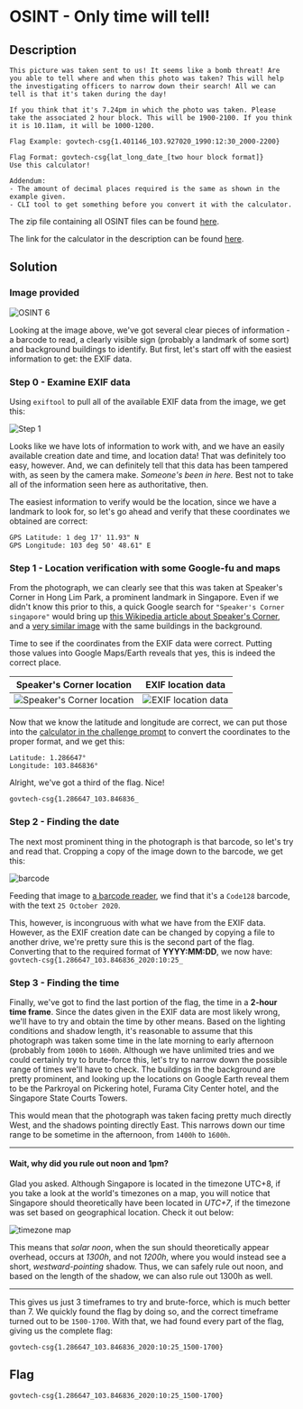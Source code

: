 # OSINT - Only time will tell!

## Description
```
This picture was taken sent to us! It seems like a bomb threat! Are you able to tell where and when this photo was taken? This will help the investigating officers to narrow down their search! All we can tell is that it's taken during the day!

If you think that it's 7.24pm in which the photo was taken. Please take the associated 2 hour block. This will be 1900-2100. If you think it is 10.11am, it will be 1000-1200.

Flag Example: govtech-csg{1.401146_103.927020_1990:12:30_2000-2200}

Flag Format: govtech-csg{lat_long_date_[two hour block format]}
Use this calculator!

Addendum:
- The amount of decimal places required is the same as shown in the example given.
- CLI tool to get something before you convert it with the calculator.
```

The zip file containing all OSINT files can be found [here](https://public-download-files-9vj6yp3nvf-cat-3.s3-ap-southeast-1.amazonaws.com/OSINT+Challenge.zip).

The link for the calculator in the description can be found [here](https://www.pgc.umn.edu/apps/convert/).


## Solution

### Image provided

![OSINT 6](https://github.com/natashatyt888/Writeups-for-CTF/blob/main/2020-Govtech-Stack-The-Flags/OSINT/Only-Time-Will-Tell/osint-challenge-6.jpg)

Looking at the image above, we've got several clear pieces of information - a barcode to read, a clearly visible sign (probably a landmark of some sort) and background buildings to identify. But first, let's start off with the easiest information to get: the EXIF data.

### Step 0 - Examine EXIF data

Using `exiftool` to pull all of the available EXIF data from the image, we get this:

![Step 1](https://github.com/natashatyt888/Writeups-for-CTF/blob/main/2020-Govtech-Stack-The-Flags/OSINT/Only-Time-Will-Tell/Step%201.png)

Looks like we have lots of information to work with, and we have an easily available creation date and time, and location data! That was definitely too easy, however. And, we can definitely tell that this data has been tampered with, as seen by the camera make. *Someone's been in here.* Best not to take all of the information seen here as authoritative, then.

The easiest information to verify would be the location, since we have a landmark to look for, so let's go ahead and verify that these coordinates we obtained are correct:
```
GPS Latitude: 1 deg 17' 11.93" N
GPS Longitude: 103 deg 50' 48.61" E
```

### Step 1 - Location verification with some Google-fu and maps

From the photograph, we can clearly see that this was taken at Speaker's Corner in Hong Lim Park, a prominent landmark in Singapore. Even if we didn't know this prior to this, a quick Google search for `"Speaker's Corner singapore"` would bring up [this Wikipedia article about Speaker's Corner](https://en.wikipedia.org/wiki/Speakers%27_Corner,_Singapore), and a [very similar image](https://cdn.i-scmp.com/sites/default/files/d8/images/methode/2019/07/12/a9cb401e-a3bb-11e9-9a3c-98259c87fba2_image_hires_125138.JPG) with the same buildings in the background.

Time to see if the coordinates from the EXIF data were correct. Putting those values into Google Maps/Earth reveals that yes, this is indeed the correct place.

|                  Speaker's Corner location                   |                      EXIF location data                      |
| :----------------------------------------------------------: | :----------------------------------------------------------: |
| ![Speaker's Corner location](https://raw.githubusercontent.com/natashatyt888/Writeups-for-CTF/main/2020-Govtech-Stack-The-Flags/OSINT/Only-Time-Will-Tell/maps-speakers-corner.png) | ![EXIF location data](https://raw.githubusercontent.com/natashatyt888/Writeups-for-CTF/main/2020-Govtech-Stack-The-Flags/OSINT/Only-Time-Will-Tell/coordinate-check.png) |

Now that we know the latitude and longitude are correct, we can put those into the [calculator in the challenge prompt](https://www.pgc.umn.edu/apps/convert/) to convert the coordinates to the proper format, and we get this:

```
Latitude: 1.286647°
Longitude: 103.846836°
```

Alright, we've got a third of the flag. Nice!

`govtech-csg{1.286647_103.846836_`

### Step 2 - Finding the date

The next most prominent thing in the photograph is that barcode, so let's try and read that. Cropping a copy of the image down to the barcode, we get this:

![barcode](https://github.com/natashatyt888/Writeups-for-CTF/blob/main/2020-Govtech-Stack-The-Flags/OSINT/Only-Time-Will-Tell/Step%202%20p1.png)

Feeding that image to [a barcode reader](https://online-barcode-reader.inliteresearch.com/), we find that it's a `Code128` barcode, with the text `25 October 2020`.

This, however, is incongruous with what we have from the EXIF data. However, as the EXIF creation date can be changed by copying a file to another drive, we're pretty sure this is the second part of the flag. Converting that to the required format of **YYYY:MM:DD**, we now have:
`govtech-csg{1.286647_103.846836_2020:10:25_`

### Step 3 - Finding the time

Finally, we've got to find the last portion of the flag, the time in a **2-hour time frame**. Since the dates given in the EXIF data are most likely wrong, we'll have to try and obtain the time by other means.
Based on the lighting conditions and shadow length, it's reasonable to assume that this photograph was taken some time in the late morning to early afternoon (probably from `1000h` to `1600h`. Although we have unlimited tries and we could certainly try to brute-force this, let's try to narrow down the possible range of times we'll have to check. The buildings in the background are pretty prominent, and looking up the locations on Google Earth reveal them to be the Parkroyal on Pickering hotel, Furama City Center hotel, and the Singapore State Courts Towers.

This would mean that the photograph was taken facing pretty much directly West, and the shadows pointing directly East. This narrows down our time range to be sometime in the afternoon, from `1400h` to `1600h`.

-----

#### Wait, why did you rule out noon and 1pm?

Glad you asked. Although Singapore is located in the timezone UTC+8, if you take a look at the world's timezones on a map, you will notice that Singapore should theoretically have been located in *UTC+7*, if the timezone was set based on geographical location. Check it out below:

![timezone map](https://upload.wikimedia.org/wikipedia/commons/8/88/World_Time_Zones_Map.png)

This means that *solar noon*, when the sun should theoretically appear overhead, occurs at *1300h*, and not *1200h*, where you would instead see a short, *westward-pointing* shadow. Thus, we can safely rule out noon, and based on the length of the shadow, we can also rule out 1300h as well.

-----

This gives us just 3 timeframes to try and brute-force, which is much better than 7. We quickly found the flag by doing so, and the correct timeframe turned out to be `1500-1700`. With that, we had found every part of the flag, giving us the complete flag:

`govtech-csg{1.286647_103.846836_2020:10:25_1500-1700}`

## Flag
`govtech-csg{1.286647_103.846836_2020:10:25_1500-1700}`
